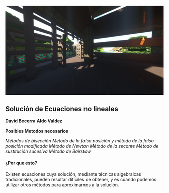 ![Portada](IMG/Cover.png)
 ## Solución de Ecuaciones no lineales #
  **David Becerra**
  **Aldo Valdez**


**Posibles Metodos necesarios**

*Métodos de bisección*
*Método de la falsa posición y método de la falsa posición modificada*
*Método de Newton*
*Método de la secante*
*Método de sustitución sucesiva*
*Método de Bairstow*

#### ¿Por que esto? ####

Existen ecuaciones cuya solución, mediante técnicas algebraicas tradicionales,
pueden resultar difíciles de obtener, y es cuando podemos utilizar otros métodos para
aproximarnos a la solución.